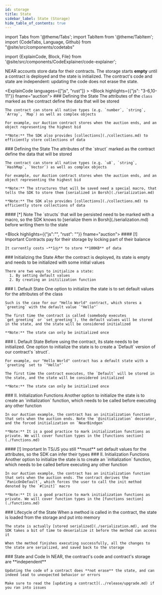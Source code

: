 ```yaml
---
id: storage
title: State
sidebar_label: State (Storage)
hide_table_of_contents: true
---
```

import Tabs from '@theme/Tabs';
import TabItem from '@theme/TabItem';
import {CodeTabs, Language, Github} from "@site/src/components/codetabs"

import {ExplainCode, Block, File} from '@site/src/components/CodeExplainer/code-explainer';

NEAR accounts store data for their contracts. The storage starts **empty** until a contract is deployed and the state is initialized. The contract's code and state are independent: updating the code does not erase the state.

<ExplainCode languages={["js", "rust"]} >
  <Block highlights={{"js": "3-6,10-11"}} fname="auction">
    ### Defining the State
    The attributes of the `class` marked as the contract define the data that will be stored
    
    The contract can store all native types (e.g. `number`, `string`, `Array`, `Map`) as well as complex objects

    For example, our Auction contract stores when the auction ends, and an object representing the highest bid

    **Note:** The SDK also provides [collections](./collections.md) to efficiently store collections of data
  </Block>
  <Block highlights={{"rust": "6-9,14,15"}} fname="auction">
    ### Defining the State
    The attributes of the `struct` marked as the contract define the data that will be stored

    The contract can store all native types (e.g. `u8`, `string`, `HashMap`, `Vector`) as well as complex objects
    
    For example, our Auction contract stores when the auction ends, and an object representing the highest bid

    **Note:** The structures that will be saved need a special macro, that tells the SDK to store them [serialized in Borsh](./serialization.md)

    **Note:** The SDK also provides [collections](./collections.md) to efficiently store collections of data
  </Block>
  <Block highlights={{"rust": "4"}} fname="auction">
    #### [*] Note
    The `structs` that will be persisted need to be marked with a macro, so the SDK knows to [serialize them in Borsh](./serialization.md) before writing them to the state
  </Block>

  <Block highlights={{"js":"", "rust": ""}} fname="auction">
    #### [!] Important
    Contracts pay for their storage by locking part of their balance
    
    It currently costs ~**1Ⓝ** to store **100KB** of data
  </Block>
  <Block highlights={{"js": "", "rust": ""}} fname="hello" >
    ### Initializing the State
    After the contract is deployed, its state is empty and needs to be initialized with
    some initial values

    There are two ways to initialize a state:
      1. By setting default values
      2. By creating an initilization function
  </Block>
  <Block highlights={{"js": "5"}} fname="hello">
    ### I. Default State
    One option to initialize the state is to set default values for the attributes of the class

    Such is the case for our "Hello World" contract, which stores a `greeting` with the default value `"Hello"`

    The first time the contract is called (somebody executes `get_greeting` or `set_greeting`), the default values will be stored in the state, and the state will be considered initialized

    **Note:** The state can only be initialized once
  </Block>
  <Block highlights={{"rust": "10-16"}} fname="hello">
    ### I. Default State
    Before using the contract, its state needs to be initialized. One option to initialize the state is to create a `Default` version of our contract's `struct`.
    
    For example, our "Hello World" contract has a default state with a `greeting` set to `"Hello"`

    The first time the contract executes, the `Default` will be stored in the state, and the state will be considered initialized

    **Note:** The state can only be initialized once
  </Block>
  <Block highlights={{"js": "8,13-17"}} fname="auction">
    ### II. Initialization Functions
    Another option to initialize the state is to create an `initialization` function, which needs to be called before executing any other function

    In our Auction example, the contract has an initialization function that sets when the auction ends. Note the `@initialization` decorator, and the forced initialization on `NearBindgen`
    
    **Note:** It is a good practice to mark initialization functions as private. We will cover function types in the [functions section](./functions.md)
  </Block>
  <Block highlights={{"js": "10-11"}} fname="auction">
    #### [!] Important
    In TS/JS you still **must** set default values for the attributes, so the SDK can infer their types
  </Block>
  <Block highlights={{"rust": "12,22-30"}} fname="auction">
    ### II. Initialization Functions
    Another option to initialize the state is to create an `initialization` function, which needs to be called before executing any other function

    In our Auction example, the contract has an initialization function that sets when the auction ends. The contract derives the `PanicOnDefault`, which forces the user to call the init method denoted by the `#[init]` macro
    
    **Note:** It is a good practice to mark initialization functions as private. We will cover function types in the [functions section](./functions.md)
  </Block>
  <Block highlights={{"js": "", "rust":""}} fname="auction">
    ### Lifecycle of the State
    When a method is called in the contract, the state is loaded from the storage and put into memory

    The state is actually [stored serialized](./serialization.md), and the SDK takes a bit of time to deserialize it before the method can access it

    When the method finishes executing successfully, all the changes to the state are serialized, and saved back to the storage
  </Block>
  <Block highlights={{"js": "", "rust":""}} fname="auction">
    ### State and Code
    In NEAR, the contract's code and contract's storage are **independent**
    
    Updating the code of a contract does **not erase** the state, and can indeed lead to unexpected behavior or errors

    Make sure to read the [updating a contract](../release/upgrade.md) if you ran into issues
  </Block>

  <File
    language="js"
    fname="auction" 
    url="https://github.com/near-examples/auction-examples/blob/main/contract-ts/src/contract.ts"
    start="2"
    end="51"
  />
  <File
    language="js"
    fname="hello" 
    url="https://github.com/near-examples/hello-near-examples/blob/main/contract-ts/src/contract.ts"
    start="2"
    end="18"
  />
  <File
    language="rust"
    fname="auction"
    url="https://github.com/near-examples/auction-examples/blob/main/contract-rs/src/lib.rs"
    start="2"
    end="68"
  />
  <File
    language="rust"
    fname="hello" 
    url="https://github.com/near-examples/hello-near-examples/blob/main/contract-rs/src/lib.rs"
    start="2"
    end="32"
  />
</ExplainCode>